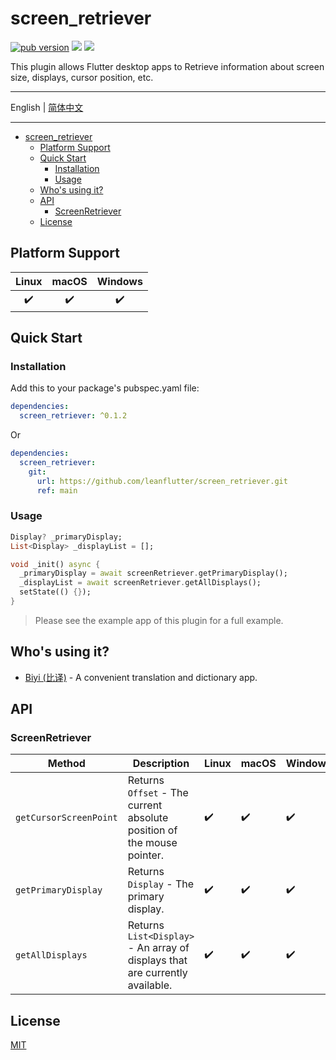 # screen_retriever

[![pub version][pub-image]][pub-url] [![][discord-image]][discord-url] ![][visits-count-image] 

[pub-image]: https://img.shields.io/pub/v/screen_retriever.svg
[pub-url]: https://pub.dev/packages/screen_retriever

[discord-image]: https://img.shields.io/discord/884679008049037342.svg
[discord-url]: https://discord.gg/zPa6EZ2jqb

[visits-count-image]: https://img.shields.io/badge/dynamic/json?label=Visits%20Count&query=value&url=https://api.countapi.xyz/hit/leanflutter.screen_retriever/visits

This plugin allows Flutter desktop apps to Retrieve information about screen size, displays, cursor position, etc.

---

English | [简体中文](./README-ZH.md)

---

<!-- START doctoc generated TOC please keep comment here to allow auto update -->
<!-- DON'T EDIT THIS SECTION, INSTEAD RE-RUN doctoc TO UPDATE -->

- [screen_retriever](#screen_retriever)
  - [Platform Support](#platform-support)
  - [Quick Start](#quick-start)
    - [Installation](#installation)
    - [Usage](#usage)
  - [Who's using it?](#whos-using-it)
  - [API](#api)
    - [ScreenRetriever](#screenretriever)
  - [License](#license)

<!-- END doctoc generated TOC please keep comment here to allow auto update -->

## Platform Support

| Linux | macOS | Windows |
| :---: | :---: | :-----: |
|   ✔️   |   ✔️   |    ✔️    |

## Quick Start

### Installation

Add this to your package's pubspec.yaml file:

```yaml
dependencies:
  screen_retriever: ^0.1.2
```

Or

```yaml
dependencies:
  screen_retriever:
    git:
      url: https://github.com/leanflutter/screen_retriever.git
      ref: main
```

### Usage

```dart
Display? _primaryDisplay;
List<Display> _displayList = [];

void _init() async {
  _primaryDisplay = await screenRetriever.getPrimaryDisplay();
  _displayList = await screenRetriever.getAllDisplays();
  setState(() {});
}
```

> Please see the example app of this plugin for a full example.

## Who's using it?

- [Biyi (比译)](https://biyidev.com/) - A convenient translation and dictionary app.

## API

### ScreenRetriever

| Method                 | Description                                                                  | Linux | macOS | Windows |
| ---------------------- | ---------------------------------------------------------------------------- | ----- | ----- | ------- |
| `getCursorScreenPoint` | Returns `Offset` - The current absolute position of the mouse pointer.       | ✔️     | ✔️     | ✔️       |
| `getPrimaryDisplay`    | Returns `Display` - The primary display.                                     | ✔️     | ✔️     | ✔️       |
| `getAllDisplays`       | Returns `List<Display>` - An array of displays that are currently available. | ✔️     | ✔️     | ✔️       |

## License

[MIT](./LICENSE)
